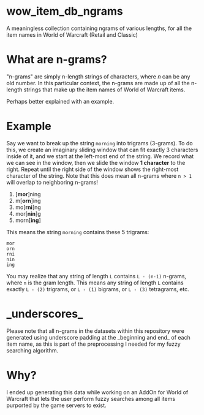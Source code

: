 # wow_item_db_ngrams
A meaningless collection containing ngrams of various lengths, for all the item names in World of Warcraft (Retail and Classic)

# What are n-grams?
"n-grams" are simply n-length strings of characters, where *n* can be any old number. In this particular context, the n-grams are made up of all the n-length strings that make up the item names of World of Warcraft items.

Perhaps better explained with an example.

# Example
Say we want to break up the string `morning` into trigrams (3-grams). To do this, we create an imaginary sliding window that can fit exactly 3 characters inside of it, and we start at the left-most end of the string. We record what we can see in the window, then we slide the window **1 character** to the right. Repeat until the right side of the window shows the right-most character of the string. Note that this does mean all n-grams where `n > 1`  will overlap to neighboring n-grams!

1. [**mor**]ning
2. m[**orn**]ing
3. mo[**rni**]ng
4. mor[**nin**]g
5. morn[**ing**]

This means the string `morning` contains these 5 trigrams:

```
mor
orn
rni
nin
ing
```

You may realize that any string of length `L` contains `L - (n-1)` n-grams, where `n` is the gram length. This means any string of length `L` contains exactly `L - (2)` trigrams, or `L - (1)` bigrams, or `L - (3)` tetragrams, etc.

# \_underscores\_
Please note that all n-grams in the datasets within this repository were generated using underscore padding at the \_beginning and end\_ of each item name, as this is part of the preprocessing I needed for my fuzzy searching algorithm.

# Why?

I ended up generating this data while working on an AddOn for World of Warcraft that lets the user perform fuzzy searches among all items purported by the game servers to exist.
